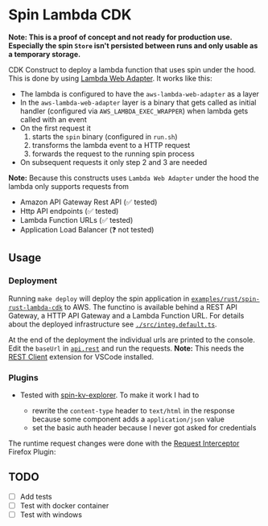 # Spin Lambda CDK

**Note: This is a proof of concept and not ready for production use. Especially the spin `Store` isn't persisted between runs and only usable as a temporary storage.**

CDK Construct to deploy a lambda function that uses spin under the hood. This is done by using [Lambda Web Adapter](https://github.com/awslabs/aws-lambda-web-adapter). It works like this:

- The lambda is configured to have the `aws-lambda-web-adapter` as a layer
- In the `aws-lambda-web-adapter` layer is a binary that gets called as initial handler (configured via `AWS_LAMBDA_EXEC_WRAPPER`) when lambda gets called with an event
- On the first request it
  1. starts the `spin` binary (configured in `run.sh`)
  1. transforms the lambda event to a HTTP request
  1. forwards the request to the running spin process
- On subsequent requests it only step 2 and 3 are needed

**Note:** Because this constructs uses `Lambda Web Adapter` under the hood the lambda only supports requests from

- Amazon API Gateway Rest API (✅ tested)
- Http API endpoints (✅ tested)
- Lambda Function URLs (✅ tested)
- Application Load Balancer (❓ not tested)

## Usage

### Deployment

Running `make deploy` will deploy the spin application in [`examples/rust/spin-rust-lambda-cdk`](./examples/rust/spin-rust-lambda-cdk/) to AWS. The functino is available behind a REST API Gateway, a HTTP API Gateway and a Lambda Function URL. For details about the deployed infrastructure see [`./src/integ.default.ts`](./src/integ.default.ts).

At the end of the deployment the individual urls are printed to the console. Edit the `baseUrl` in [`api.rest`](./examples/rust/spin-rust-lambda-cdk/api.rest) and run the requests. **Note:** This needs the [REST Client](https://marketplace.visualstudio.com/items?itemName=humao.rest-client) extension for VSCode installed.

### Plugins

- Tested with [spin-kv-explorer](https://github.com/fermyon/spin-kv-explorer). To make it work I had to

  - rewrite the `content-type` header to `text/html` in the response because some component adds a `application/json` value
  - set the basic auth header because I never got asked for credentials

The runtime request changes were done with the [Request Interceptor](https://addons.mozilla.org/en-US/firefox/addon/request-interceptor/) Firefox Plugin:

## TODO

- [ ] Add tests
- [ ] Test with docker container
- [ ] Test with windows
